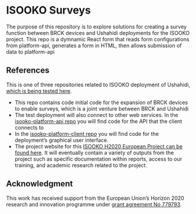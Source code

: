 
# ISOOKO Surveys
The purpose of this repository is to explore solutions for creating a survey function between BRCK devices and Ushahidi deployments for the ISOOKO project. This repo is a dymnamic React form that reads form configurations from platform-api, generates a form in HTML, then allows submission of data to platform-api
## References
This is one of three repositories related to ISOOKO deployment of Ushahidi, [which is being tested here](https://isooko-stg.ushahidi.com/).
* This repo contains code initial code for the expansion of BRCK devices to enable surveys, which is a joint venture between BRCK and Ushahidi 
* The test deployment will also connect to other web services. In the [isooko-platform-api repo](https://github.com/ushahidi/isooko-platform-api) you will find code for the API that the client connects to
* In the [isooko-platform-client repo](https://github.com/ushahidi/isooko-platform-client) you will find code for the deployment’s graphical user interface.
* The project website for this [ISOOKO H2020 European Project can be found here](http://isooko.eu/). It will eventually contain a variety of outputs from the project such as specific documentation within reports, access to our training, and academic research related to the project. 

## Acknowledgment
This work has received support from the European Union’s Horizon 2020 research and innovation programme under [grant agreement No 779793](https://cordis.europa.eu/project/rcn/213085_en.html).

